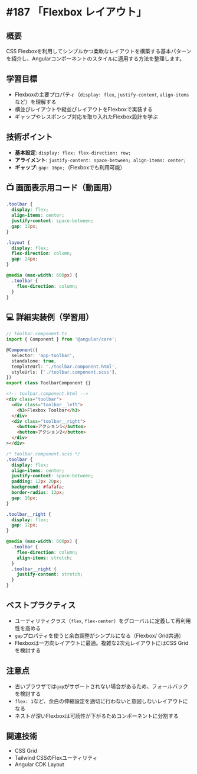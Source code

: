 # #187 「Flexbox レイアウト」

## 概要
CSS Flexboxを利用してシンプルかつ柔軟なレイアウトを構築する基本パターンを紹介し、Angularコンポーネントのスタイルに適用する方法を整理します。

## 学習目標
- Flexboxの主要プロパティ（`display: flex`, `justify-content`, `align-items`など）を理解する
- 横並びレイアウトや縦並びレイアウトをFlexboxで実装する
- ギャップやレスポンシブ対応を取り入れたFlexbox設計を学ぶ

## 技術ポイント
- **基本設定**: `display: flex; flex-direction: row;`
- **アライメント**: `justify-content: space-between; align-items: center;`
- **ギャップ**: `gap: 16px;`（Flexboxでも利用可能）

## 📺 画面表示用コード（動画用）

```scss
.toolbar {
  display: flex;
  align-items: center;
  justify-content: space-between;
  gap: 12px;
}
```

```scss
.layout {
  display: flex;
  flex-direction: column;
  gap: 24px;
}
```

```scss
@media (max-width: 600px) {
  .toolbar {
    flex-direction: column;
  }
}
```

## 💻 詳細実装例（学習用）
```typescript
// toolbar.component.ts
import { Component } from '@angular/core';

@Component({
  selector: 'app-toolbar',
  standalone: true,
  templateUrl: './toolbar.component.html',
  styleUrls: ['./toolbar.component.scss'],
})
export class ToolbarComponent {}
```

```html
<!-- toolbar.component.html -->
<div class="toolbar">
  <div class="toolbar__left">
    <h3>Flexbox Toolbar</h3>
  </div>
  <div class="toolbar__right">
    <button>アクション1</button>
    <button>アクション2</button>
  </div>
></div>
```

```scss
/* toolbar.component.scss */
.toolbar {
  display: flex;
  align-items: center;
  justify-content: space-between;
  padding: 12px 20px;
  background: #fafafa;
  border-radius: 12px;
  gap: 16px;
}

.toolbar__right {
  display: flex;
  gap: 12px;
}

@media (max-width: 600px) {
  .toolbar {
    flex-direction: column;
    align-items: stretch;
  }
  .toolbar__right {
    justify-content: stretch;
  }
}
```

## ベストプラクティス
- ユーティリティクラス（`flex`, `flex-center`）をグローバルに定義して再利用性を高める
- `gap`プロパティを使うと余白調整がシンプルになる（Flexbox/ Grid共通）
- Flexboxは一方向レイアウトに最適。複雑な2次元レイアウトにはCSS Gridを検討する

## 注意点
- 古いブラウザでは`gap`がサポートされない場合があるため、フォールバックを検討する
- `flex: 1`など、余白の伸縮設定を適切に行わないと意図しないレイアウトになる
- ネストが深いFlexboxは可読性が下がるためコンポーネントに分割する

## 関連技術
- CSS Grid
- Tailwind CSSのFlexユーティリティ
- Angular CDK Layout
